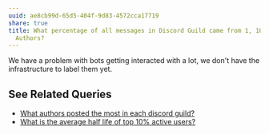 ```yaml
---
uuid: ae8cb99d-65d5-404f-9d83-4572cca17719
share: true
title: What percentage of all messages in Discord Guild came from 1, 10, and 100
  Authors?
---
```

We have a problem with bots getting interacted with a lot, we don't have the infrastructure to label them yet.

## See Related Queries

- [What authors posted the most in each discord guild?](/34592fa9-bd8d-4237-bdff-36cb58fdc21e)
 - [What is the average half life of top 10% active users?](/4f6a01a0-6799-43a6-b36a-38edd59d36fc)